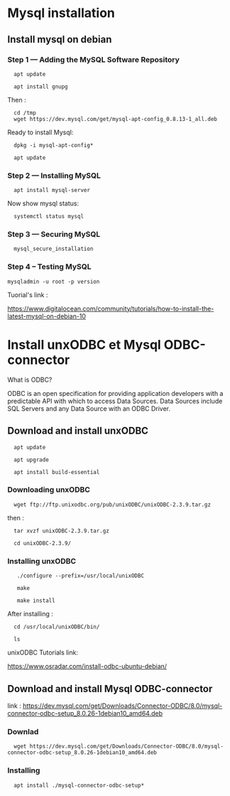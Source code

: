 # Mysql installation


## Install mysql on debian

### Step 1 — Adding the MySQL Software Repository

      apt update
      
      apt install gnupg
      
Then :

      cd /tmp
      wget https://dev.mysql.com/get/mysql-apt-config_0.8.13-1_all.deb

Ready to install Mysql:

      dpkg -i mysql-apt-config*
      
      apt update
      
      
### Step 2 — Installing MySQL

      apt install mysql-server
      
   Now show mysql status:
   
      systemctl status mysql
      
      
### Step 3 — Securing MySQL

      mysql_secure_installation
      
      
### Step 4 – Testing MySQL

    mysqladmin -u root -p version
    
    
    
    
Tuorial's link : 

https://www.digitalocean.com/community/tutorials/how-to-install-the-latest-mysql-on-debian-10


# Install unxODBC et Mysql ODBC-connector

What is ODBC?

ODBC is an open specification for providing application developers with a predictable API with which to access Data Sources. Data Sources include SQL Servers and any Data Source with an ODBC Driver. 


## Download and install unxODBC

      apt update
      
      apt upgrade
      
      apt install build-essential

### Downloading unxODBC


      wget ftp://ftp.unixodbc.org/pub/unixODBC/unixODBC-2.3.9.tar.gz
 
 then : 
 
      tar xvzf unixODBC-2.3.9.tar.gz
      
      cd unixODBC-2.3.9/
      
      
### Installing unxODBC


       ./configure --prefix=/usr/local/unixODBC
       
       make
       
       make install
       
After installing :

      cd /usr/local/unixODBC/bin/
      
      ls
      
unixODBC Tutorials link:

https://www.osradar.com/install-odbc-ubuntu-debian/



## Download and install Mysql ODBC-connector

link : 
https://dev.mysql.com/get/Downloads/Connector-ODBC/8.0/mysql-connector-odbc-setup_8.0.26-1debian10_amd64.deb


### Downlad

      wget https://dev.mysql.com/get/Downloads/Connector-ODBC/8.0/mysql-connector-odbc-setup_8.0.26-1debian10_amd64.deb
      
### Installing 

      apt install ./mysql-connector-odbc-setup*
      
